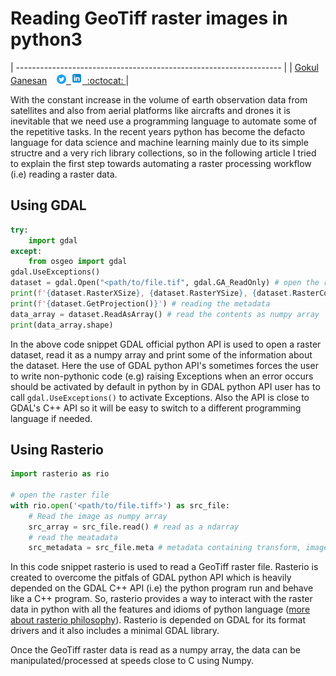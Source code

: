 # Reading GeoTiff raster images in python3

| ------------------------------------------------------------------ |
| [Gokul Ganesan](https://www.linkedin.com/in/gokul-ganesan/) &nbsp;&nbsp;&nbsp;<a href="https://twitter.com/Fa7C0n"><img alt="SVG" src="/icons/Twitter_Social_Icon_Circle_Color.svg" width="15px" height="15px"> &nbsp;<a href="https://www.linkedin.com/in/gokul-ganesan/"><img alt="PNG" src="/icons/icons8-linkedin.svg" width="18px" height="18px"> &nbsp;[:octocat: ](https://github.com/Fa7C0n)|

With the constant increase in the volume of earth observation data from satellites and also from aerial platforms like aircrafts and drones it is inevitable that we need use a programming language to automate some of the repetitive tasks. In the recent years python has become the defacto language for data science and machine learning mainly due to its simple structre and a very rich library collections, so in the following article I tried to explain the first step towards automating a raster processing workflow (i.e) reading a raster data.

## Using GDAL

```python
try:
    import gdal
except:
    from osgeo import gdal
gdal.UseExceptions()
dataset = gdal.Open("<path/to/file.tif", gdal.GA_ReadOnly) # open the raster file
print(f'{dataset.RasterXSize}, {dataset.RasterYSize}, {dataset.RasterCount}')
print(f'{dataset.GetProjection()}') # reading the metadata
data_array = dataset.ReadAsArray() # read the contents as numpy array
print(data_array.shape)
```

In the above code snippet GDAL official python API is used to open a raster dataset, read it as a numpy array and print some of the information about the dataset. Here the use of GDAL python API's sometimes forces the user to write non-pythonic code (e.g) raising Exceptions when an error occurs should be activated by default in python by in GDAL python API user has to call `gdal.UseExceptions()` to activate Exceptions. Also the API is close to GDAL's C++ API so it will be easy to switch to a different programming language if needed.

## Using Rasterio

```python
import rasterio as rio

# open the raster file
with rio.open('<path/to/file.tiff>') as src_file:
    # Read the image as numpy array
    src_array = src_file.read() # read as a ndarray
    # read the meatadata
    src_metadata = src_file.meta # metadata containing transform, image size, dtype etc
```

In this code snippet rasterio is used to read a GeoTiff raster file. Rasterio is created to overcome the pitfals of GDAL python API which is heavily depended on the GDAL C++ API (i.e) the python program run and behave like a C++ program. So, rasterio provides a way to interact with the raster data in python with all the features and idioms of python language ([more about rasterio philosophy](https://rasterio.readthedocs.io/en/stable/intro.html)). Rasterio is depended on GDAL for its format drivers and it also includes a minimal GDAL library.

Once the GeoTiff raster data is read as a numpy array, the data can be manipulated/processed at speeds close to C using Numpy.
